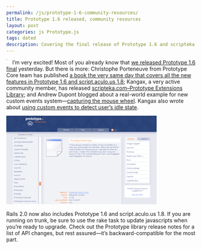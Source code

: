 ```yaml
---
permalink: /js/prototype-1-6-community-resources/
title: Prototype 1.6 released, community resources
layout: post
categories: js Prototype.js
tags: dated
description: Covering the final release of Prototype 1.6 and scripteka.com, Prototype Extensions Library
---
```


<img src="http://www.pragprog.com/images/covers/75x90/cppsu.jpg?1188487361" alt="" style="float:left; margin:0 1em 1em 0; border:1px solid silver"> I’m very excited! Most of you already know that [we released Prototype 1.6 final][1] yesterday. But there is more: Christophe Porteneuve from Prototype Core team has published [a book the very same day that covers all the new features in Prototype 1.6 and script.aculo.us 1.8][2]; Kangax, a very active community member, has released [scripteka.com–Prototype Extensions Library][3]; and Andrew Dupont blogged about a real-world example for new custom events system—[capturing the mouse wheel][4]. Kangax also wrote about [using custom events to detect user’s idle state][5].

[![Screenshot of scripteka.com, Prototype extensions library site](/page_attachments/0000/0003/scripteka.png)][3]

Rails 2.0 now also includes Prototype 1.6 and script.aculo.us 1.8. If you are running on trunk, be sure to use the rake task to update javascripts when you’re ready to upgrade. Check out the Prototype library release notes for a list of API changes, but rest assured—it’s backward-compatible for the most part.


[1]: http://prototypejs.org/2007/11/7/prototype-1-6-0-script-aculo-us-1-8-0-and-the-bungee-book-now-available
[2]: http://www.pragprog.com/titles/cppsu
[3]: http://scripteka.com/
[4]: http://www.andrewdupont.net/2007/11/07/pseudo-custom-events-in-prototype-16/
[5]: http://thinkweb2.com/projects/prototype/2007/10/17/detect-idle-state-with-custom-events/